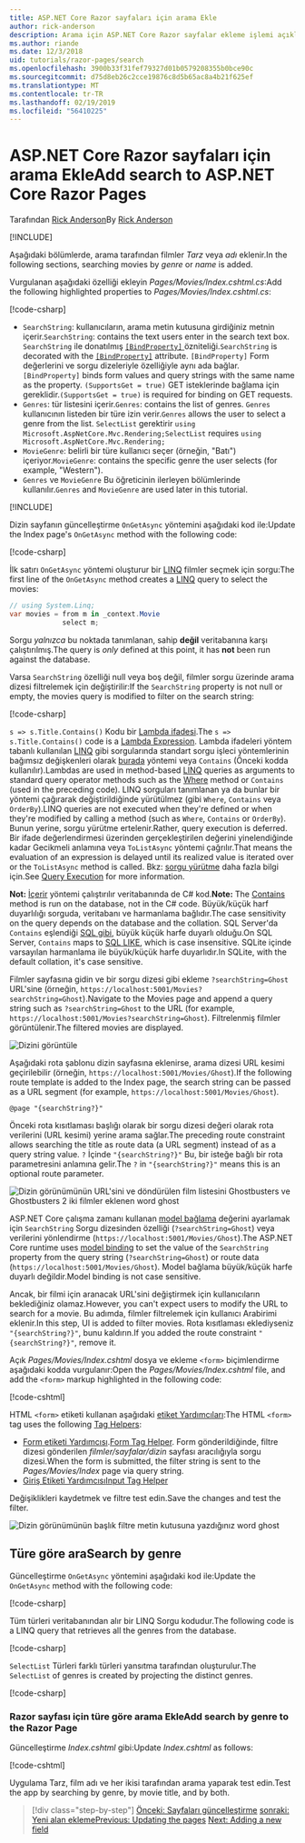 ```yaml
---
title: ASP.NET Core Razor sayfaları için arama Ekle
author: rick-anderson
description: Arama için ASP.NET Core Razor sayfalar ekleme işlemi açıklanır
ms.author: riande
ms.date: 12/3/2018
uid: tutorials/razor-pages/search
ms.openlocfilehash: 3900b33f31fef79327d01b0579208355b0bce90c
ms.sourcegitcommit: d75d8eb26c2cce19876c8d5b65ac8a4b21f625ef
ms.translationtype: MT
ms.contentlocale: tr-TR
ms.lasthandoff: 02/19/2019
ms.locfileid: "56410225"
---
```

# <a name="add-search-to-aspnet-core-razor-pages"></a><span data-ttu-id="fe98a-103">ASP.NET Core Razor sayfaları için arama Ekle</span><span class="sxs-lookup"><span data-stu-id="fe98a-103">Add search to ASP.NET Core Razor Pages</span></span>

<span data-ttu-id="fe98a-104">Tarafından [Rick Anderson](https://twitter.com/RickAndMSFT)</span><span class="sxs-lookup"><span data-stu-id="fe98a-104">By [Rick Anderson](https://twitter.com/RickAndMSFT)</span></span>

[!INCLUDE[](~/includes/rp/download.md)]

<span data-ttu-id="fe98a-105">Aşağıdaki bölümlerde, arama tarafından filmler *Tarz* veya *adı* eklenir.</span><span class="sxs-lookup"><span data-stu-id="fe98a-105">In the following sections, searching movies by *genre* or *name* is added.</span></span>

<span data-ttu-id="fe98a-106">Vurgulanan aşağıdaki özelliği ekleyin *Pages/Movies/Index.cshtml.cs*:</span><span class="sxs-lookup"><span data-stu-id="fe98a-106">Add the following highlighted properties to *Pages/Movies/Index.cshtml.cs*:</span></span>

[!code-csharp[](razor-pages-start/sample/RazorPagesMovie22/Pages/Movies/Index.cshtml.cs?name=snippet_newProps&highlight=11-999)]

* <span data-ttu-id="fe98a-107">`SearchString`: kullanıcıların, arama metin kutusuna girdiğiniz metnin içerir.</span><span class="sxs-lookup"><span data-stu-id="fe98a-107">`SearchString`: contains the text users enter in the search text box.</span></span> <span data-ttu-id="fe98a-108">`SearchString` ile donatılmış [ `[BindProperty]` ](/dotnet/api/microsoft.aspnetcore.mvc.bindpropertyattribute) özniteliği.</span><span class="sxs-lookup"><span data-stu-id="fe98a-108">`SearchString` is decorated with the [`[BindProperty]`](/dotnet/api/microsoft.aspnetcore.mvc.bindpropertyattribute) attribute.</span></span> <span data-ttu-id="fe98a-109">`[BindProperty]` Form değerlerini ve sorgu dizeleriyle özelliğiyle aynı ada bağlar.</span><span class="sxs-lookup"><span data-stu-id="fe98a-109">`[BindProperty]` binds form values and query strings with the same name as the property.</span></span> <span data-ttu-id="fe98a-110">`(SupportsGet = true)` GET isteklerinde bağlama için gereklidir.</span><span class="sxs-lookup"><span data-stu-id="fe98a-110">`(SupportsGet = true)` is required for binding on GET requests.</span></span>
* <span data-ttu-id="fe98a-111">`Genres`: tür listesini içerir.</span><span class="sxs-lookup"><span data-stu-id="fe98a-111">`Genres`: contains the list of genres.</span></span> <span data-ttu-id="fe98a-112">`Genres` kullanıcının listeden bir türe izin verir.</span><span class="sxs-lookup"><span data-stu-id="fe98a-112">`Genres` allows the user to select a genre from the list.</span></span> <span data-ttu-id="fe98a-113">`SelectList` gerektirir `using Microsoft.AspNetCore.Mvc.Rendering;`</span><span class="sxs-lookup"><span data-stu-id="fe98a-113">`SelectList` requires `using Microsoft.AspNetCore.Mvc.Rendering;`</span></span>
* <span data-ttu-id="fe98a-114">`MovieGenre`: belirli bir türe kullanıcı seçer (örneğin, "Batı") içeriyor.</span><span class="sxs-lookup"><span data-stu-id="fe98a-114">`MovieGenre`: contains the specific genre the user selects (for example, "Western").</span></span>
* <span data-ttu-id="fe98a-115">`Genres` ve `MovieGenre` Bu öğreticinin ilerleyen bölümlerinde kullanılır.</span><span class="sxs-lookup"><span data-stu-id="fe98a-115">`Genres` and `MovieGenre` are used later in this tutorial.</span></span>

[!INCLUDE[](~/includes/bind-get.md)]

<span data-ttu-id="fe98a-116">Dizin sayfanın güncelleştirme `OnGetAsync` yöntemini aşağıdaki kod ile:</span><span class="sxs-lookup"><span data-stu-id="fe98a-116">Update the Index page's `OnGetAsync` method with the following code:</span></span>

[!code-csharp[](razor-pages-start/sample/RazorPagesMovie22/Pages/Movies/Index.cshtml.cs?name=snippet_1stSearch)]

<span data-ttu-id="fe98a-117">İlk satırı `OnGetAsync` yöntemi oluşturur bir [LINQ](/dotnet/csharp/programming-guide/concepts/linq/) filmler seçmek için sorgu:</span><span class="sxs-lookup"><span data-stu-id="fe98a-117">The first line of the `OnGetAsync` method creates a [LINQ](/dotnet/csharp/programming-guide/concepts/linq/) query to select the movies:</span></span>

```csharp
// using System.Linq;
var movies = from m in _context.Movie
             select m;
```

<span data-ttu-id="fe98a-118">Sorgu *yalnızca* bu noktada tanımlanan, sahip **değil** veritabanına karşı çalıştırılmış.</span><span class="sxs-lookup"><span data-stu-id="fe98a-118">The query is *only* defined at this point, it has **not** been run against the database.</span></span>

<span data-ttu-id="fe98a-119">Varsa `SearchString` özelliği null veya boş değil, filmler sorgu üzerinde arama dizesi filtrelemek için değiştirilir:</span><span class="sxs-lookup"><span data-stu-id="fe98a-119">If the `SearchString` property is not null or empty, the movies query is modified to filter on the search string:</span></span>

[!code-csharp[](razor-pages-start/sample/RazorPagesMovie22/Pages/Movies/Index.cshtml.cs?name=snippet_SearchNull)]

<span data-ttu-id="fe98a-120">`s => s.Title.Contains()` Kodu bir [Lambda ifadesi](/dotnet/csharp/programming-guide/statements-expressions-operators/lambda-expressions).</span><span class="sxs-lookup"><span data-stu-id="fe98a-120">The `s => s.Title.Contains()` code is a [Lambda Expression](/dotnet/csharp/programming-guide/statements-expressions-operators/lambda-expressions).</span></span> <span data-ttu-id="fe98a-121">Lambda ifadeleri yöntem tabanlı kullanılan [LINQ](/dotnet/csharp/programming-guide/concepts/linq/) gibi sorgularında standart sorgu işleci yöntemlerinin bağımsız değişkenleri olarak [burada](/dotnet/csharp/programming-guide/concepts/linq/query-syntax-and-method-syntax-in-linq) yöntemi veya `Contains` (Önceki kodda kullanılır).</span><span class="sxs-lookup"><span data-stu-id="fe98a-121">Lambdas are used in method-based [LINQ](/dotnet/csharp/programming-guide/concepts/linq/) queries as arguments to standard query operator methods such as the [Where](/dotnet/csharp/programming-guide/concepts/linq/query-syntax-and-method-syntax-in-linq) method or `Contains` (used in the preceding code).</span></span> <span data-ttu-id="fe98a-122">LINQ sorguları tanımlanan ya da bunlar bir yöntemi çağırarak değiştirildiğinde yürütülmez (gibi `Where`, `Contains` veya `OrderBy`).</span><span class="sxs-lookup"><span data-stu-id="fe98a-122">LINQ queries are not executed when they're defined or when they're modified by calling a method (such as `Where`, `Contains`  or `OrderBy`).</span></span> <span data-ttu-id="fe98a-123">Bunun yerine, sorgu yürütme ertelenir.</span><span class="sxs-lookup"><span data-stu-id="fe98a-123">Rather, query execution is deferred.</span></span> <span data-ttu-id="fe98a-124">Bir ifade değerlendirmesi üzerinden gerçekleştirilen değerini yinelendiğinde kadar Gecikmeli anlamına veya `ToListAsync` yöntemi çağrılır.</span><span class="sxs-lookup"><span data-stu-id="fe98a-124">That means the evaluation of an expression is delayed until its realized value is iterated over or the `ToListAsync` method is called.</span></span> <span data-ttu-id="fe98a-125">Bkz: [sorgu yürütme](/dotnet/framework/data/adonet/ef/language-reference/query-execution) daha fazla bilgi için.</span><span class="sxs-lookup"><span data-stu-id="fe98a-125">See [Query Execution](/dotnet/framework/data/adonet/ef/language-reference/query-execution) for more information.</span></span>

<span data-ttu-id="fe98a-126">**Not:** [İçerir](/dotnet/api/system.data.objects.dataclasses.entitycollection-1.contains) yöntemi çalıştırılır veritabanında de C# kod.</span><span class="sxs-lookup"><span data-stu-id="fe98a-126">**Note:** The [Contains](/dotnet/api/system.data.objects.dataclasses.entitycollection-1.contains) method is run on the database, not in the C# code.</span></span> <span data-ttu-id="fe98a-127">Büyük/küçük harf duyarlılığı sorguda, veritabanı ve harmanlama bağlıdır.</span><span class="sxs-lookup"><span data-stu-id="fe98a-127">The case sensitivity on the query depends on the database and the collation.</span></span> <span data-ttu-id="fe98a-128">SQL Server'da `Contains` eşlendiği [SQL gibi](/sql/t-sql/language-elements/like-transact-sql), büyük küçük harfe duyarlı olduğu.</span><span class="sxs-lookup"><span data-stu-id="fe98a-128">On SQL Server, `Contains` maps to [SQL LIKE](/sql/t-sql/language-elements/like-transact-sql), which is case insensitive.</span></span> <span data-ttu-id="fe98a-129">SQLite içinde varsayılan harmanlama ile büyük/küçük harfe duyarlıdır.</span><span class="sxs-lookup"><span data-stu-id="fe98a-129">In SQLite, with the default collation, it's case sensitive.</span></span>

<span data-ttu-id="fe98a-130">Filmler sayfasına gidin ve bir sorgu dizesi gibi ekleme `?searchString=Ghost` URL'sine (örneğin, `https://localhost:5001/Movies?searchString=Ghost`).</span><span class="sxs-lookup"><span data-stu-id="fe98a-130">Navigate to the Movies page and append a query string such as `?searchString=Ghost` to the URL (for example, `https://localhost:5001/Movies?searchString=Ghost`).</span></span> <span data-ttu-id="fe98a-131">Filtrelenmiş filmler görüntülenir.</span><span class="sxs-lookup"><span data-stu-id="fe98a-131">The filtered movies are displayed.</span></span>

![Dizini görüntüle](search/_static/ghost.png)

<span data-ttu-id="fe98a-133">Aşağıdaki rota şablonu dizin sayfasına eklenirse, arama dizesi URL kesimi geçirilebilir (örneğin, `https://localhost:5001/Movies/Ghost`).</span><span class="sxs-lookup"><span data-stu-id="fe98a-133">If the following route template is added to the Index page, the search string can be passed as a URL segment (for example, `https://localhost:5001/Movies/Ghost`).</span></span>

```cshtml
@page "{searchString?}"
```

<span data-ttu-id="fe98a-134">Önceki rota kısıtlaması başlığı olarak bir sorgu dizesi değeri olarak rota verilerini (URL kesimi) yerine arama sağlar.</span><span class="sxs-lookup"><span data-stu-id="fe98a-134">The preceding route constraint allows searching the title as route data (a URL segment) instead of as a query string value.</span></span>  <span data-ttu-id="fe98a-135">`?` İçinde `"{searchString?}"` Bu, bir isteğe bağlı bir rota parametresini anlamına gelir.</span><span class="sxs-lookup"><span data-stu-id="fe98a-135">The `?` in `"{searchString?}"` means this is an optional route parameter.</span></span>

![Dizin görünümünün URL'sini ve döndürülen film listesini Ghostbusters ve Ghostbusters 2 iki filmler eklenen word ghost](search/_static/g2.png)

<span data-ttu-id="fe98a-137">ASP.NET Core çalışma zamanı kullanan [model bağlama](xref:mvc/models/model-binding) değerini ayarlamak için `SearchString` Sorgu dizesinden özelliği (`?searchString=Ghost`) veya verilerini yönlendirme (`https://localhost:5001/Movies/Ghost`).</span><span class="sxs-lookup"><span data-stu-id="fe98a-137">The ASP.NET Core runtime uses [model binding](xref:mvc/models/model-binding) to set the value of the `SearchString` property from the query string (`?searchString=Ghost`) or route data (`https://localhost:5001/Movies/Ghost`).</span></span> <span data-ttu-id="fe98a-138">Model bağlama büyük/küçük harfe duyarlı değildir.</span><span class="sxs-lookup"><span data-stu-id="fe98a-138">Model binding is not case sensitive.</span></span>

<span data-ttu-id="fe98a-139">Ancak, bir filmi için aranacak URL'sini değiştirmek için kullanıcıların beklediğiniz olamaz.</span><span class="sxs-lookup"><span data-stu-id="fe98a-139">However, you can't expect users to modify the URL to search for a movie.</span></span> <span data-ttu-id="fe98a-140">Bu adımda, filmler filtrelemek için kullanıcı Arabirimi eklenir.</span><span class="sxs-lookup"><span data-stu-id="fe98a-140">In this step, UI is added to filter movies.</span></span> <span data-ttu-id="fe98a-141">Rota kısıtlaması eklediyseniz `"{searchString?}"`, bunu kaldırın.</span><span class="sxs-lookup"><span data-stu-id="fe98a-141">If you added the route constraint `"{searchString?}"`, remove it.</span></span>

<span data-ttu-id="fe98a-142">Açık *Pages/Movies/Index.cshtml* dosya ve ekleme `<form>` biçimlendirme aşağıdaki kodda vurgulanır:</span><span class="sxs-lookup"><span data-stu-id="fe98a-142">Open the *Pages/Movies/Index.cshtml* file, and add the `<form>` markup highlighted in the following code:</span></span>

[!code-cshtml[](razor-pages-start/sample/RazorPagesMovie22/Pages/Movies/Index2.cshtml?highlight=14-19&range=1-22)]

<span data-ttu-id="fe98a-143">HTML `<form>` etiketi kullanan aşağıdaki [etiket Yardımcıları](xref:mvc/views/tag-helpers/intro):</span><span class="sxs-lookup"><span data-stu-id="fe98a-143">The HTML `<form>` tag uses the following [Tag Helpers](xref:mvc/views/tag-helpers/intro):</span></span>

* <span data-ttu-id="fe98a-144">[Form etiketi Yardımcısı](xref:mvc/views/working-with-forms#the-form-tag-helper).</span><span class="sxs-lookup"><span data-stu-id="fe98a-144">[Form Tag Helper](xref:mvc/views/working-with-forms#the-form-tag-helper).</span></span> <span data-ttu-id="fe98a-145">Form gönderildiğinde, filtre dizesi gönderilen *filmler/sayfalar/dizin* sayfası aracılığıyla sorgu dizesi.</span><span class="sxs-lookup"><span data-stu-id="fe98a-145">When the form is submitted, the filter string is sent to the *Pages/Movies/Index* page via query string.</span></span>
* [<span data-ttu-id="fe98a-146">Giriş Etiketi Yardımcısı</span><span class="sxs-lookup"><span data-stu-id="fe98a-146">Input Tag Helper</span></span>](xref:mvc/views/working-with-forms#the-input-tag-helper)

<span data-ttu-id="fe98a-147">Değişiklikleri kaydetmek ve filtre test edin.</span><span class="sxs-lookup"><span data-stu-id="fe98a-147">Save the changes and test the filter.</span></span>

![Dizin görünümünün başlık filtre metin kutusuna yazdığınız word ghost](search/_static/filter.png)

## <a name="search-by-genre"></a><span data-ttu-id="fe98a-149">Türe göre ara</span><span class="sxs-lookup"><span data-stu-id="fe98a-149">Search by genre</span></span>

<span data-ttu-id="fe98a-150">Güncelleştirme `OnGetAsync` yöntemini aşağıdaki kod ile:</span><span class="sxs-lookup"><span data-stu-id="fe98a-150">Update the `OnGetAsync` method with the following code:</span></span>

[!code-csharp[](razor-pages-start/sample/RazorPagesMovie22/Pages/Movies/Index.cshtml.cs?name=snippet_SearchGenre)]

<span data-ttu-id="fe98a-151">Tüm türleri veritabanından alır bir LINQ Sorgu kodudur.</span><span class="sxs-lookup"><span data-stu-id="fe98a-151">The following code is a LINQ query that retrieves all the genres from the database.</span></span>

[!code-csharp[](razor-pages-start/sample/RazorPagesMovie22/Pages/Movies/Index.cshtml.cs?name=snippet_LINQ)]

<span data-ttu-id="fe98a-152">`SelectList` Türleri farklı türleri yansıtma tarafından oluşturulur.</span><span class="sxs-lookup"><span data-stu-id="fe98a-152">The `SelectList` of genres is created by projecting the distinct genres.</span></span>

[!code-csharp[](razor-pages-start/sample/RazorPagesMovie22/Pages/Movies/Index.cshtml.cs?name=snippet_SelectList)]

### <a name="add-search-by-genre-to-the-razor-page"></a><span data-ttu-id="fe98a-153">Razor sayfası için türe göre arama Ekle</span><span class="sxs-lookup"><span data-stu-id="fe98a-153">Add search by genre to the Razor Page</span></span>

<span data-ttu-id="fe98a-154">Güncelleştirme *Index.cshtml* gibi:</span><span class="sxs-lookup"><span data-stu-id="fe98a-154">Update *Index.cshtml* as follows:</span></span>

[!code-cshtml[](razor-pages-start/sample/RazorPagesMovie22/Pages/Movies/IndexFormGenreNoRating.cshtml?highlight=16-18&range=1-26)]

<span data-ttu-id="fe98a-155">Uygulama Tarz, film adı ve her ikisi tarafından arama yaparak test edin.</span><span class="sxs-lookup"><span data-stu-id="fe98a-155">Test the app by searching by genre, by movie title, and by both.</span></span>

> [!div class="step-by-step"]
> <span data-ttu-id="fe98a-156">[Önceki: Sayfaları güncelleştirme](xref:tutorials/razor-pages/da1)
> [sonraki: Yeni alan ekleme](xref:tutorials/razor-pages/new-field)</span><span class="sxs-lookup"><span data-stu-id="fe98a-156">[Previous: Updating the pages](xref:tutorials/razor-pages/da1)
[Next: Adding a new field](xref:tutorials/razor-pages/new-field)</span></span>
